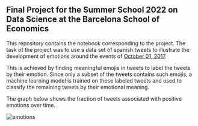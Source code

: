 ## Final Project for the Summer School 2022 on Data Science at the Barcelona School of Economics
This repository contains the notebook corresponding to the project. The task of the project was to use a data set of spanish tweets to illustrate the development of emotions around the events of
<a href="https://en.wikipedia.org/wiki/2017_Catalan_independence_referendum#:~:text=An%20independence%20referendum%20was%20held,by%20the%20Generalitat%20de%20Catalunya." target="_blank">October 01, 2017</a>.

This is achieved by finding meaningful emojis in tweets to label the tweets by their emotion. Since only a subset of the tweets contains such emojis, a machine learning model is trained on these labeled tweets and used to classify the remaining tweets by their emotional meaning.

The graph below shows the fraction of tweets associated with positive emotions over time.

![emotions](https://github.com/lstruth/tweets/blob/main/graph_fraction_positives.PNG)
